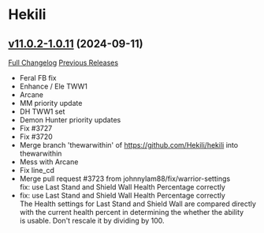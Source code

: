 # Hekili

## [v11.0.2-1.0.11](https://github.com/Hekili/hekili/tree/v11.0.2-1.0.11) (2024-09-11)
[Full Changelog](https://github.com/Hekili/hekili/compare/v11.0.2-1.0.10e...v11.0.2-1.0.11) [Previous Releases](https://github.com/Hekili/hekili/releases)

- Feral FB fix  
- Enhance / Ele TWW1  
- Arcane  
- MM priority update  
- DH TWW1 set  
- Demon Hunter priority updates  
- Fix #3727  
- Fix #3720  
- Merge branch 'thewarwithin' of https://github.com/Hekili/hekili into thewarwithin  
- Mess with Arcane  
- Fix line\_cd  
- Merge pull request #3723 from johnnylam88/fix/warrior-settings  
    fix: use Last Stand and Shield Wall Health Percentage correctly  
- fix: use Last Stand and Shield Wall Health Percentage correctly  
    The Health settings for Last Stand and Shield Wall are compared directly  
    with the current health percent in determining the whether the ability  
    is usable. Don't rescale it by dividing by 100.  
